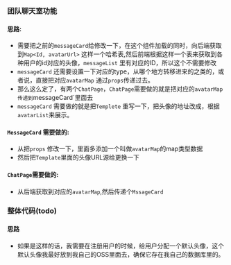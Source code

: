 ### 团队聊天室功能

 #### 思路:

- 需要把之前的`messageCard`给修改一下，在这个组件加载的同时，向后端获取到`Map<Id, avatarUrl>` 这样一个哈希表,然后前端根据这样一个表来获取到各种用户的id对应的头像，`messageList` 里有对应的ID，所以这个不需要修改
- `messageCard` 还需要设置一下对应的type，从哪个地方转移进来的之类的，或者说，直接把对应`avatarMap` 通过`props`传递过去。
- 那么这么定了，有两个`ChatPage`，`ChatPage`需要做的就是把对应的`avatarMap传递到`messageCard`里面去
- `messageCard` 需要做的就是把`Templete` 重写一下，把头像的地址改成，根据`avatarList`来展示。

####  `MessageCard` 需要做的:

- 从把`props` 修改一下，里面多添加一个叫做`avatarMap`的map类型数据
- 然后把`Template`里面的头像URL源给更换一下

#### `ChatPage`需要做的:

- 从后端获取到对应的`avatarMap`,然后传递个`MssageCard` 

### 整体代码(todo)

#### 思路

- 如果是这样的话，我需要在注册用户的时候，给用户分配一个默认头像，这个默认头像我最好放到我自己的OSS里面去，确保它存在我自己的数据库里的。

  